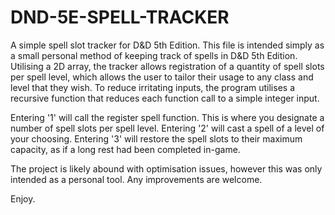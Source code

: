 # DND-5E-SPELL-TRACKER
A simple spell slot tracker for D&amp;D 5th Edition. 
This file is intended simply as a small personal method of keeping track of spells in D&D 5th Edition. Utilising a 2D array, the tracker allows registration of a quantity of spell slots per spell level, which allows the user to tailor their usage to any class and level that they wish. To reduce irritating inputs, the program utilises a recursive function that reduces each function call to a simple integer input.

Entering '1' will call the register spell function. This is where you designate a number of spell slots per spell level. 
Entering '2' will cast a spell of a level of your choosing.
Entering '3' will restore the spell slots to their maximum capacity, as if a long rest had been completed in-game.

The project is likely abound with optimisation issues, however this was only intended as a personal tool. Any improvements are welcome.

Enjoy.

